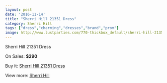 ```yaml
---
layout: post
date: '2016-11-14'
title: "Sherri Hill 21351 Dress"
category: Sherri Hill
tags: ["dress","charming","dresses","brand","prom"]
image: http://www.lustparties.com/770-thickbox_default/sherri-hill-21351-dress.jpg
---
```

Sherri Hill 21351 Dress

On Sales: **$290**
<a href="https://www.lustparties.com/en/sherri-hill/269-sherri-hill-21351-dress.html"><amp-img layout="responsive" width="600" height="600" src="//www.lustparties.com/770-thickbox_default/sherri-hill-21351-dress.jpg" alt="Sherri Hill 21351 Dress 0" /></a>

Buy it: [Sherri Hill 21351 Dress](https://www.lustparties.com/en/sherri-hill/269-sherri-hill-21351-dress.html "Sherri Hill 21351 Dress")

View more: [Sherri Hill](https://www.lustparties.com/en/2-sherri-hill "Sherri Hill")